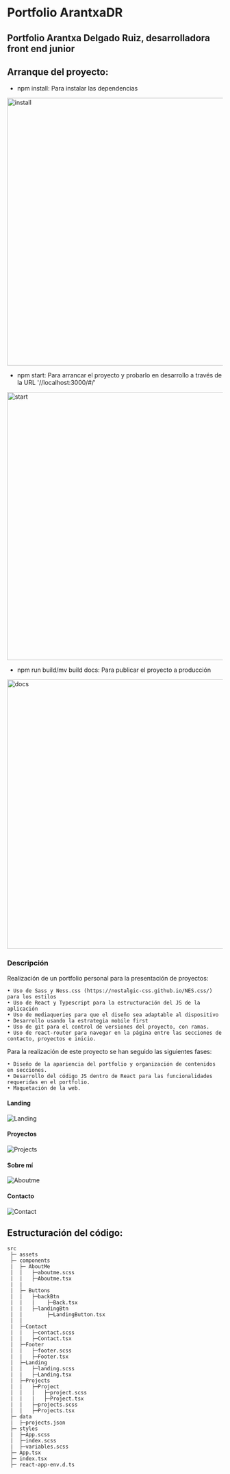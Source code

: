 # Portfolio ArantxaDR
## Portfolio Arantxa Delgado Ruiz, desarrolladora front end junior


## Arranque del proyecto:

- npm install: Para instalar las dependencias
<img width="624" alt="install" src="https://user-images.githubusercontent.com/69849664/101142786-61a02e00-3616-11eb-877a-cff3666ceee5.PNG">

- npm start: Para arrancar el proyecto y probarlo en desarrollo a través de la URL '//localhost:3000/#/'
<img width="625" alt="start" src="https://user-images.githubusercontent.com/69849664/101142795-649b1e80-3616-11eb-9c46-ea5a31cef5a2.PNG">

- npm run build/mv build docs: Para publicar el proyecto a producción
<img width="628" alt="docs" src="https://user-images.githubusercontent.com/69849664/101142807-66fd7880-3616-11eb-9b84-2c1ecd7a9672.PNG">




### Descripción

Realización de un portfolio personal para la presentación de proyectos:

	• Uso de Sass y Ness.css (https://nostalgic-css.github.io/NES.css/) para los estilos
	• Uso de React y Typescript para la estructuración del JS de la aplicación
	• Uso de mediaqueries para que el diseño sea adaptable al dispositivo
	• Desarrollo usando la estrategia mobile first
	• Uso de git para el control de versiones del proyecto, con ramas.
	• Uso de react-router para navegar en la página entre las secciones de contacto, proyectos e inicio.

Para la realización de este proyecto se han seguido las siguientes fases:

	• Diseño de la apariencia del portfolio y organización de contenidos en secciones.
	• Desarrollo del código JS dentro de React para las funcionalidades requeridas en el portfolio.
	• Maquetación de la web.

	
#### Landing


![Landing](https://user-images.githubusercontent.com/70486185/118110615-ecb1fb00-b3e2-11eb-92b0-1873563d469a.png)




#### Proyectos


![Projects](https://user-images.githubusercontent.com/70486185/118110690-05baac00-b3e3-11eb-91e9-1a41f31c5087.png)


#### Sobre mí


![Aboutme](https://user-images.githubusercontent.com/70486185/118110780-1ec35d00-b3e3-11eb-8017-90eaf1ac655c.png)


#### Contacto

![Contact](https://user-images.githubusercontent.com/70486185/118111262-c0e34500-b3e3-11eb-8b07-8c72ac61da1a.png)




## Estructuración del código:

```
src
 ├─ assets
 ├─ components
 |  ├─ AboutMe
 |  |   ├─aboutme.scss
 |  |   ├─Aboutme.tsx
 |  |
 |  ├─ Buttons
 |  |   ├─backBtn
 |  |   |    ├─Back.tsx 
 |  |   ├─landingBtn
 |  |        ├─LandingButton.tsx
 |  |
 |  ├─Contact
 |  |   ├─contact.scss
 |  |   ├─Contact.tsx
 |  ├─Footer
 |  |   ├─footer.scss
 |  |   ├─Footer.tsx
 |  ├─Landing
 |  |   ├─landing.scss
 |  |   ├─Landing.tsx
 |  ├─Projects
 |  |   ├─Project
 |  |   |   ├─project.scss
 |  |   |   ├─Project.tsx
 |  |   ├─projects.scss
 |  |   ├─Projects.tsx
 ├─ data
 |  ├─projects.json 
 ├─ styles
 |  ├─App.scss
 |  ├─index.scss
 |  ├─variables.scss
 ├─ App.tsx
 ├─ index.tsx
 ├─ react-app-env.d.ts
 


```




  
